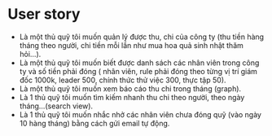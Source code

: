 # User story
* Là một thủ quỹ tôi muốn quản lý được thu, chi của công ty (thu tiền hàng tháng theo người, chi tiền mỗi lần như mua hoa quả sinh nhật thăm hỏi…).
* Là một thủ quỹ tôi muốn biết được danh sách các nhân viên trong công ty và số tiền phải đóng ( nhân viên, rule phải đóng theo từng vị trí giám đốc 1000k, leader 500, chính thức thử việc 300, thực tập 50). 
* Là một thủ quỹ tôi muốn xem báo cáo thu chi trong tháng (graph).
* Là 1 thủ quỹ tôi muốn tìm kiếm nhanh thu chi theo người, theo ngày tháng…(search view).
* Là 1 thủ quỹ tôi muốn nhắc nhở các nhân viên chưa đóng quỹ (vào ngày 10 hàng tháng) bằng cách gửi email tự động.
